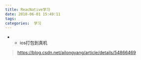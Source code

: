 ```yaml
---
title: ReacNative学习
date: 2018-06-01 15:49:11
tags:
categories:  学习
---
```


- - ios打包到真机
> https://blog.csdn.net/ailongyang/article/details/54866469
